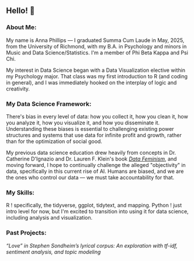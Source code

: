 ## Hello! 👋
### About Me: 
My name is Anna Phillips — I graduated Summa Cum Laude in May, 2025, from the University of Richmond, with my B.A. in Psychology and minors in Music and Data Science/Statistics. I'm a member of Phi Beta Kappa and Psi Chi. 

My interest in Data Science began with a Data Visualization elective within my Psychology major. That class was my first introduction to R (and coding in general), and I was immediately hooked on the interplay of logic and creativity. 

### My Data Science Framework:
There's bias in every level of data: how you collect it, how you clean it, how you analyze it, how you visualize it, and how you disseminate it. Understanding these biases is essential to challenging existing power structures and systems that use data for infinite profit and growth, rather than for the optimization of social good. 

My previous data science education drew heavily from concepts in Dr. Catherine D'Ignazio and Dr. Lauren F. Klein's book [*Data Feminism*](https://direct.mit.edu/books/book/4660/Data-Feminism), and moving forward, I hope to continually challenge the alleged "objectivity" in data, specifically in this current rise of AI. Humans are biased, and we are the ones who control our data — we must take accountability for that.

### My Skills:
R ! specifically, the tidyverse, ggplot, tidytext, and mapping.
Python ! just intro level for now, but I'm excited to transition into using it for data science, including analysis and visualization.

### Past Projects:
*“Love” in Stephen Sondheim’s lyrical corpus: An exploration with tf-idf, sentiment analysis, and topic modeling*



<!--
**ae-phillips/ae-phillips** is a ✨ _special_ ✨ repository because its `README.md` (this file) appears on your GitHub profile.

Here are some ideas to get you started:

- 🔭 I’m currently working on ...
- 🌱 I’m currently learning ...
- 👯 I’m looking to collaborate on ...
- 🤔 I’m looking for help with ...
- 💬 Ask me about ...
- 📫 How to reach me: ...
- 😄 Pronouns: ...
- ⚡ Fun fact: ...
-->
